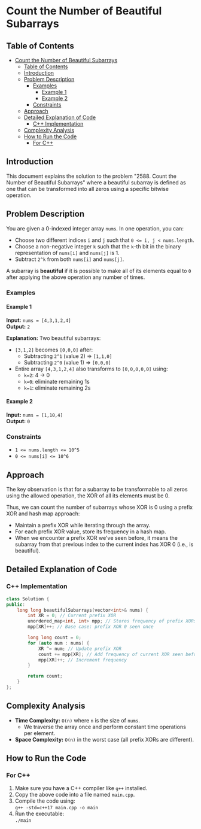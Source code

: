 # Count the Number of Beautiful Subarrays

## Table of Contents

- [Count the Number of Beautiful Subarrays](#count-the-number-of-beautiful-subarrays)
  - [Table of Contents](#table-of-contents)
  - [Introduction](#introduction)
  - [Problem Description](#problem-description)
    - [Examples](#examples)
      - [Example 1](#example-1)
      - [Example 2](#example-2)
    - [Constraints](#constraints)
  - [Approach](#approach)
  - [Detailed Explanation of Code](#detailed-explanation-of-code)
    - [C++ Implementation](#c-implementation)
  - [Complexity Analysis](#complexity-analysis)
  - [How to Run the Code](#how-to-run-the-code)
    - [For C++](#for-c)

## Introduction

This document explains the solution to the problem "2588. Count the Number of Beautiful Subarrays" where a beautiful subarray is defined as one that can be transformed into all zeros using a specific bitwise operation.

## Problem Description

You are given a 0-indexed integer array `nums`. In one operation, you can:

- Choose two different indices `i` and `j` such that `0 <= i, j < nums.length`.
- Choose a non-negative integer `k` such that the `k`-th bit in the binary representation of `nums[i]` and `nums[j]` is 1.
- Subtract `2^k` from both `nums[i]` and `nums[j]`.

A subarray is **beautiful** if it is possible to make all of its elements equal to `0` after applying the above operation any number of times.

### Examples

#### Example 1

**Input:** `nums = [4,3,1,2,4]`  
**Output:** `2`

**Explanation:**
Two beautiful subarrays:

- `[3,1,2]` becomes `[0,0,0]` after:
  - Subtracting `2^1` (value 2) => `[1,1,0]`
  - Subtracting `2^0` (value 1) => `[0,0,0]`
- Entire array `[4,3,1,2,4]` also transforms to `[0,0,0,0,0]` using:
  - `k=2`: 4 -> 0
  - `k=0`: eliminate remaining 1s
  - `k=1`: eliminate remaining 2s

#### Example 2

**Input:** `nums = [1,10,4]`  
**Output:** `0`

### Constraints

- `1 <= nums.length <= 10^5`
- `0 <= nums[i] <= 10^6`

## Approach

The key observation is that for a subarray to be transformable to all zeros using the allowed operation, the XOR of all its elements must be 0.

Thus, we can count the number of subarrays whose XOR is 0 using a prefix XOR and hash map approach:

- Maintain a prefix XOR while iterating through the array.
- For each prefix XOR value, store its frequency in a hash map.
- When we encounter a prefix XOR we've seen before, it means the subarray from that previous index to the current index has XOR 0 (i.e., is beautiful).

## Detailed Explanation of Code

### C++ Implementation

```cpp
class Solution {
public:
    long long beautifulSubarrays(vector<int>& nums) {
        int XR = 0; // Current prefix XOR
        unordered_map<int, int> mpp; // Stores frequency of prefix XORs
        mpp[XR]++; // Base case: prefix XOR 0 seen once

        long long count = 0;
        for (auto num : nums) {
            XR ^= num; // Update prefix XOR
            count += mpp[XR]; // Add frequency of current XOR seen before
            mpp[XR]++; // Increment frequency
        }

        return count;
    }
};
```

## Complexity Analysis

- **Time Complexity:** `O(n)` where `n` is the size of `nums`.
  - We traverse the array once and perform constant time operations per element.
- **Space Complexity:** `O(n)` in the worst case (all prefix XORs are different).

## How to Run the Code

### For C++

1. Make sure you have a C++ compiler like `g++` installed.
2. Copy the above code into a file named `main.cpp`.
3. Compile the code using:  
   `g++ -std=c++17 main.cpp -o main`
4. Run the executable:  
   `./main`

